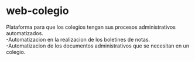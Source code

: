 # web-colegio
Plataforma para que los colegios tengan sus procesos administrativos automatizados.<br>
-Automatizacion en la realizacion de los boletines de notas.<br>
-Automatizacion de los documentos administrativos que se necesitan en un colegio.
